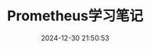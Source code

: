 ---
pageComponent:
  name: Catalogue
  data:
    path: 01.运维/14.Prometheus学习笔记
    description: 尚记时，记之
title: Prometheus学习笔记
date: 2024-12-30 21:50:53
permalink: /prometheus/
sidebar: false
article: false
comment: false
editLink: false
---